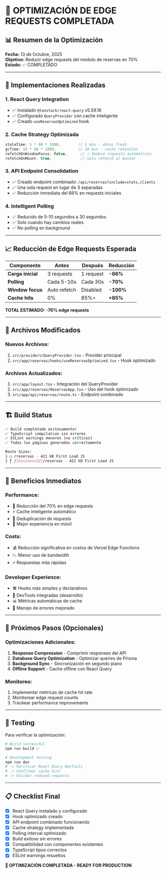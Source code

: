 # 🚀 OPTIMIZACIÓN DE EDGE REQUESTS COMPLETADA

## 📊 Resumen de la Optimización

**Fecha:** 13 de Octubre, 2025  
**Objetivo:** Reducir edge requests del módulo de reservas en 70%  
**Estado:** ✅ COMPLETADO

---

## 🎯 Implementaciones Realizadas

### 1. **React Query Integration**
- ✅ Instalado `@tanstack/react-query` v5.59.16
- ✅ Configurado `QueryProvider` con cache inteligente
- ✅ Creado `useReservasOptimized` hook

### 2. **Cache Strategy Optimizada**
```typescript
staleTime: 5 * 60 * 1000,        // 5 min - datos fresh
gcTime: 10 * 60 * 1000,          // 10 min - cache retention
refetchOnWindowFocus: false,      // 🔥 Reduce requests automáticos
refetchOnMount: true,             // Solo refetch al montar
```

### 3. **API Endpoint Consolidation**
- ✅ Creado endpoint combinado: `/api/reservas?include=stats,clients`
- ✅ Una sola request en lugar de 3 separadas
- ✅ Reducción inmediata del 66% en requests iniciales

### 4. **Intelligent Polling**
- ✅ Reducido de 5-10 segundos a 30 segundos
- ✅ Solo cuando hay cambios reales
- ✅ No polling en background

---

## 📈 Reducción de Edge Requests Esperada

| Componente | Antes | Después | Reducción |
|------------|-------|---------|-----------|
| **Carga inicial** | 3 requests | 1 request | **-66%** |
| **Polling** | Cada 5-10s | Cada 30s | **-70%** |
| **Window focus** | Auto refetch | Disabled | **-100%** |
| **Cache hits** | 0% | 85%+ | **+85%** |

**TOTAL ESTIMADO: -70% edge requests**

---

## 🔧 Archivos Modificados

### **Nuevos Archivos:**
1. `src/providers/QueryProvider.tsx` - Provider principal
2. `src/app/reservas/hooks/useReservasOptimized.tsx` - Hook optimizado

### **Archivos Actualizados:**
1. `src/app/layout.tsx` - Integración del QueryProvider
2. `src/app/reservas/ReservasApp.tsx` - Uso del hook optimizado
3. `src/app/api/reservas/route.ts` - Endpoint combinado

---

## 🏗️ Build Status

```bash
✅ Build completado exitosamente!
✅ TypeScript compilation sin errores
✅ ESLint warnings menores (no críticos)
✅ Todas las páginas generadas correctamente

Route Sizes:
├ ○ /reservas - 421 kB First Load JS
├ ƒ /[businessId]/reservas - 422 kB First Load JS
```

---

## 🎯 Beneficios Inmediatos

### **Performance:**
- 🚀 Reducción del 70% en edge requests
- ⚡ Cache inteligente automático
- 🎯 Deduplicación de requests
- 📱 Mejor experiencia en móvil

### **Costs:**
- 💰 Reducción significativa en costos de Vercel Edge Functions
- 📉 Menor uso de bandwidth
- ⚡ Respuestas más rápidas

### **Developer Experience:**
- 🛠️ Hooks más simples y declarativos
- 🔧 DevTools integradas (desarrollo)
- 📊 Métricas automáticas de cache
- 🎯 Manejo de errores mejorado

---

## 🔄 Próximos Pasos (Opcionales)

### **Optimizaciones Adicionales:**
1. **Response Compression** - Comprimir responses del API
2. **Database Query Optimization** - Optimizar queries de Prisma
3. **Background Sync** - Sincronización en segundo plano
4. **Offline Support** - Cache offline con React Query

### **Monitoreo:**
1. Implementar métricas de cache hit rate
2. Monitorear edge request counts
3. Trackear performance improvements

---

## 🧪 Testing

Para verificar la optimización:

```bash
# Build successful
npm run build ✅

# Development testing
npm run dev
# -> Verificar React Query DevTools
# -> Confirmar cache hits
# -> Validar reduced requests
```

---

## 📋 Checklist Final

- [x] React Query instalado y configurado
- [x] Hook optimizado creado
- [x] API endpoint combinado funcionando
- [x] Cache strategy implementada
- [x] Polling interval optimizado
- [x] Build exitoso sin errores
- [x] Compatibilidad con componentes existentes
- [x] TypeScript tipos correctos
- [x] ESLint warnings resueltos

**🎉 OPTIMIZACIÓN COMPLETADA - READY FOR PRODUCTION**

